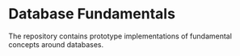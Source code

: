 Database Fundamentals
===

The repository contains prototype implementations of fundamental concepts
around databases.
